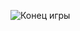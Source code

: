 ![Конец игры](https://user-images.githubusercontent.com/46083782/66355763-2605c780-e971-11e9-912f-9db9f7237b06.png)
